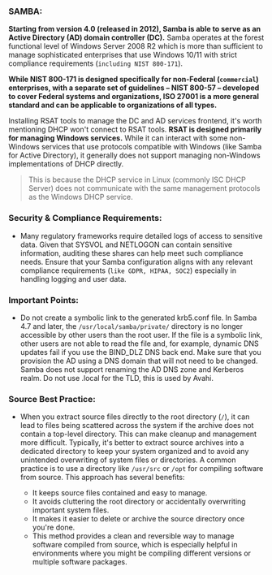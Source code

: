 ### SAMBA:

**Starting from version 4.0 (released in 2012), Samba is able to serve as an Active Directory (AD) domain controller (DC).** Samba operates at the forest functional level of Windows Server 2008 R2 which is more than sufficient to manage sophisticated enterprises that use Windows 10/11 with strict compliance requirements (`including NIST 800-171`).

**While NIST 800-171 is designed specifically for non-Federal (`commercial`) enterprises, with a separate set of guidelines – NIST 800-57 – developed to cover Federal systems and organizations, ISO 27001 is a more general standard and can be applicable to organizations of all types.**

Installing RSAT tools to manage the DC and AD services frontend, it's worth mentioning DHCP won't connect to RSAT tools. **RSAT is designed primarily for managing Windows services.** While it can interact with some non-Windows services that use protocols compatible with Windows (like Samba for Active Directory), it generally does not support managing non-Windows implementations of DHCP directly.

> This is because the DHCP service in Linux (commonly ISC DHCP Server) does not communicate with the same management protocols as the Windows DHCP service.

### Security & Compliance Requirements:

- Many regulatory frameworks require detailed logs of access to sensitive data. Given that SYSVOL and NETLOGON can contain sensitive information, auditing these shares can help meet such compliance needs. Ensure that your Samba configuration aligns with any relevant compliance requirements (`like GDPR, HIPAA, SOC2`) especially in handling logging and user data.

### Important Points:

- Do not create a symbolic link to the generated krb5.conf file. In Samba 4.7 and later, the `/usr/local/samba/private/` directory is no longer accessible by other users than the root user. If the file is a symbolic link, other users are not able to read the file and, for example, dynamic DNS updates fail if you use the BIND_DLZ DNS back end. Make sure that you provision the AD using a DNS domain that will not need to be changed. Samba does not support renaming the AD DNS zone and Kerberos realm. Do not use .local for the TLD, this is used by Avahi.

### Source Best Practice:

- When you extract source files directly to the root directory (`/`), it can lead to files being scattered across the system if the archive does not contain a top-level directory. This can make cleanup and management more difficult. Typically, it's better to extract source archives into a dedicated directory to keep your system organized and to avoid any unintended overwriting of system files or directories. A common practice is to use a directory like `/usr/src` or `/opt` for compiling software from source. This approach has several benefits:
  
  - It keeps source files contained and easy to manage.
  - It avoids cluttering the root directory or accidentally overwriting important system files.
  - It makes it easier to delete or archive the source directory once you're done.
  - This method provides a clean and reversible way to manage software compiled from source, which is especially helpful in environments where you might be compiling different versions or multiple software packages.
